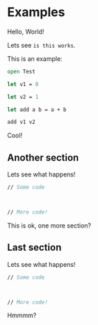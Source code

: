 # Examples

Hello, World!

Lets see `is this works`.

This is an example:

```fsharp
open Test

let v1 = 0

let v2 = 1

let add a b = a + b

add v1 v2
```

Cool!

## Another section

Lets see what happens!

```fsharp
// Some code



// More code!
```

This is ok, one more section?

## Last section


Lets see what happens!

```fsharp
// Some code



// More code!
```

Hmmmm?
